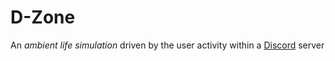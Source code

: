 # D-Zone
An _ambient life simulation_ driven by the user activity within a [Discord](https://discordapp.com) server
